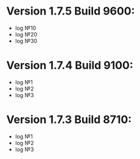# Version 1.7.5 Build 9600:
- log №10
- log №20
- log №30

# Version 1.7.4 Build 9100:
- log №1
- log №2
- log №3

# Version 1.7.3 Build 8710:
- log №1
- log №2
- log №3